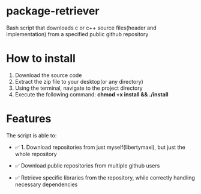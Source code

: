 # package-retriever
Bash script that downloads c or c++ source files(header and implementation) from a specified public github repository

# How to install

1. Download the source code
2. Extract the zip file to your desktop(or any directory)
3. Using the terminal, navigate to the project directory
4. Execute the following command: **chmod +x install && ./install**

# Features

The script is able to:

- ✅ 1. Download repositories from just myself(libertymaxi), but just the whole repository

- ✅ Download public repositories from multiple github users

- ✅ Retrieve specific libraries from the repository, while correctly handling necessary dependencies